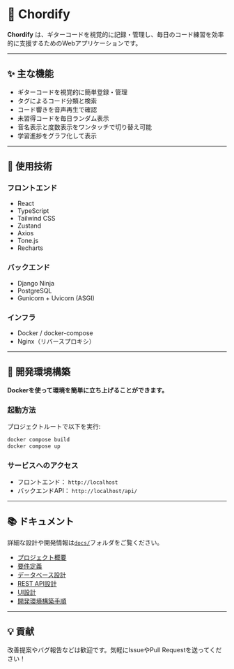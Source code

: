 # 🎸 Chordify

**Chordify** は、ギターコードを視覚的に記録・管理し、毎日のコード練習を効率的に支援するためのWebアプリケーションです。

---

## ✨ 主な機能

- ギターコードを視覚的に簡単登録・管理
- タグによるコード分類と検索
- コード響きを音声再生で確認
- 未習得コードを毎日ランダム表示
- 音名表示と度数表示をワンタッチで切り替え可能
- 学習進捗をグラフ化して表示

---

## 🚀 使用技術

### フロントエンド
- React
- TypeScript
- Tailwind CSS
- Zustand
- Axios
- Tone.js
- Recharts

### バックエンド
- Django Ninja
- PostgreSQL
- Gunicorn + Uvicorn (ASGI)

### インフラ
- Docker / docker-compose
- Nginx（リバースプロキシ）

---

## 🐳 開発環境構築

**Dockerを使って環境を簡単に立ち上げることができます。**

### 起動方法

プロジェクトルートで以下を実行:

```bash
docker compose build
docker compose up
```

### サービスへのアクセス

- フロントエンド： `http://localhost`
- バックエンドAPI： `http://localhost/api/`

---

## 📚 ドキュメント

詳細な設計や開発情報は[`docs/`](./docs)フォルダをご覧ください。

- [プロジェクト概要](./docs/01_overview.md)
- [要件定義](./docs/02_requirements.md)
- [データベース設計](./docs/03_database.md)
- [REST API設計](./docs/04_api.md)
- [UI設計](./docs/05_ui.md)
- [開発環境構築手順](./docs/06_setup.md)

---

## 💡 貢献

改善提案やバグ報告などは歓迎です。気軽にIssueやPull Requestを送ってください！
